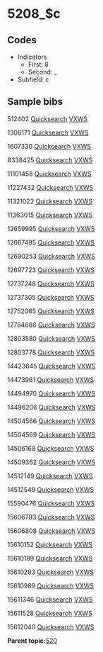 # 5208\_$c

## Codes

-   Indicators
    -   First: 8
    -   Second: \_
-   Subfield: c

## Sample bibs

512402 [Quicksearch](https://search.library.yale.edu/catalog/512402) [VXWS](http://prodorbis.library.yale.edu:7014/vxws/GetHoldingsService?bibId=512402)

1306171 [Quicksearch](https://search.library.yale.edu/catalog/1306171) [VXWS](http://prodorbis.library.yale.edu:7014/vxws/GetHoldingsService?bibId=1306171)

1607330 [Quicksearch](https://search.library.yale.edu/catalog/1607330) [VXWS](http://prodorbis.library.yale.edu:7014/vxws/GetHoldingsService?bibId=1607330)

8338425 [Quicksearch](https://search.library.yale.edu/catalog/8338425) [VXWS](http://prodorbis.library.yale.edu:7014/vxws/GetHoldingsService?bibId=8338425)

11101458 [Quicksearch](https://search.library.yale.edu/catalog/11101458) [VXWS](http://prodorbis.library.yale.edu:7014/vxws/GetHoldingsService?bibId=11101458)

11227432 [Quicksearch](https://search.library.yale.edu/catalog/11227432) [VXWS](http://prodorbis.library.yale.edu:7014/vxws/GetHoldingsService?bibId=11227432)

11321022 [Quicksearch](https://search.library.yale.edu/catalog/11321022) [VXWS](http://prodorbis.library.yale.edu:7014/vxws/GetHoldingsService?bibId=11321022)

11363015 [Quicksearch](https://search.library.yale.edu/catalog/11363015) [VXWS](http://prodorbis.library.yale.edu:7014/vxws/GetHoldingsService?bibId=11363015)

12659995 [Quicksearch](https://search.library.yale.edu/catalog/12659995) [VXWS](http://prodorbis.library.yale.edu:7014/vxws/GetHoldingsService?bibId=12659995)

12667495 [Quicksearch](https://search.library.yale.edu/catalog/12667495) [VXWS](http://prodorbis.library.yale.edu:7014/vxws/GetHoldingsService?bibId=12667495)

12690253 [Quicksearch](https://search.library.yale.edu/catalog/12690253) [VXWS](http://prodorbis.library.yale.edu:7014/vxws/GetHoldingsService?bibId=12690253)

12697723 [Quicksearch](https://search.library.yale.edu/catalog/12697723) [VXWS](http://prodorbis.library.yale.edu:7014/vxws/GetHoldingsService?bibId=12697723)

12737248 [Quicksearch](https://search.library.yale.edu/catalog/12737248) [VXWS](http://prodorbis.library.yale.edu:7014/vxws/GetHoldingsService?bibId=12737248)

12737305 [Quicksearch](https://search.library.yale.edu/catalog/12737305) [VXWS](http://prodorbis.library.yale.edu:7014/vxws/GetHoldingsService?bibId=12737305)

12752065 [Quicksearch](https://search.library.yale.edu/catalog/12752065) [VXWS](http://prodorbis.library.yale.edu:7014/vxws/GetHoldingsService?bibId=12752065)

12784686 [Quicksearch](https://search.library.yale.edu/catalog/12784686) [VXWS](http://prodorbis.library.yale.edu:7014/vxws/GetHoldingsService?bibId=12784686)

12803580 [Quicksearch](https://search.library.yale.edu/catalog/12803580) [VXWS](http://prodorbis.library.yale.edu:7014/vxws/GetHoldingsService?bibId=12803580)

12803778 [Quicksearch](https://search.library.yale.edu/catalog/12803778) [VXWS](http://prodorbis.library.yale.edu:7014/vxws/GetHoldingsService?bibId=12803778)

14423645 [Quicksearch](https://search.library.yale.edu/catalog/14423645) [VXWS](http://prodorbis.library.yale.edu:7014/vxws/GetHoldingsService?bibId=14423645)

14473961 [Quicksearch](https://search.library.yale.edu/catalog/14473961) [VXWS](http://prodorbis.library.yale.edu:7014/vxws/GetHoldingsService?bibId=14473961)

14494970 [Quicksearch](https://search.library.yale.edu/catalog/14494970) [VXWS](http://prodorbis.library.yale.edu:7014/vxws/GetHoldingsService?bibId=14494970)

14496206 [Quicksearch](https://search.library.yale.edu/catalog/14496206) [VXWS](http://prodorbis.library.yale.edu:7014/vxws/GetHoldingsService?bibId=14496206)

14504566 [Quicksearch](https://search.library.yale.edu/catalog/14504566) [VXWS](http://prodorbis.library.yale.edu:7014/vxws/GetHoldingsService?bibId=14504566)

14504569 [Quicksearch](https://search.library.yale.edu/catalog/14504569) [VXWS](http://prodorbis.library.yale.edu:7014/vxws/GetHoldingsService?bibId=14504569)

14506168 [Quicksearch](https://search.library.yale.edu/catalog/14506168) [VXWS](http://prodorbis.library.yale.edu:7014/vxws/GetHoldingsService?bibId=14506168)

14509362 [Quicksearch](https://search.library.yale.edu/catalog/14509362) [VXWS](http://prodorbis.library.yale.edu:7014/vxws/GetHoldingsService?bibId=14509362)

14512149 [Quicksearch](https://search.library.yale.edu/catalog/14512149) [VXWS](http://prodorbis.library.yale.edu:7014/vxws/GetHoldingsService?bibId=14512149)

14512549 [Quicksearch](https://search.library.yale.edu/catalog/14512549) [VXWS](http://prodorbis.library.yale.edu:7014/vxws/GetHoldingsService?bibId=14512549)

15590476 [Quicksearch](https://search.library.yale.edu/catalog/15590476) [VXWS](http://prodorbis.library.yale.edu:7014/vxws/GetHoldingsService?bibId=15590476)

15606793 [Quicksearch](https://search.library.yale.edu/catalog/15606793) [VXWS](http://prodorbis.library.yale.edu:7014/vxws/GetHoldingsService?bibId=15606793)

15606808 [Quicksearch](https://search.library.yale.edu/catalog/15606808) [VXWS](http://prodorbis.library.yale.edu:7014/vxws/GetHoldingsService?bibId=15606808)

15610152 [Quicksearch](https://search.library.yale.edu/catalog/15610152) [VXWS](http://prodorbis.library.yale.edu:7014/vxws/GetHoldingsService?bibId=15610152)

15610189 [Quicksearch](https://search.library.yale.edu/catalog/15610189) [VXWS](http://prodorbis.library.yale.edu:7014/vxws/GetHoldingsService?bibId=15610189)

15610293 [Quicksearch](https://search.library.yale.edu/catalog/15610293) [VXWS](http://prodorbis.library.yale.edu:7014/vxws/GetHoldingsService?bibId=15610293)

15610989 [Quicksearch](https://search.library.yale.edu/catalog/15610989) [VXWS](http://prodorbis.library.yale.edu:7014/vxws/GetHoldingsService?bibId=15610989)

15611346 [Quicksearch](https://search.library.yale.edu/catalog/15611346) [VXWS](http://prodorbis.library.yale.edu:7014/vxws/GetHoldingsService?bibId=15611346)

15611528 [Quicksearch](https://search.library.yale.edu/catalog/15611528) [VXWS](http://prodorbis.library.yale.edu:7014/vxws/GetHoldingsService?bibId=15611528)

15612040 [Quicksearch](https://search.library.yale.edu/catalog/15612040) [VXWS](http://prodorbis.library.yale.edu:7014/vxws/GetHoldingsService?bibId=15612040)

**Parent topic:**[520](../../tags/520/520.md)

